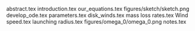 abstract.tex
introduction.tex
our_equations.tex
figures/sketch/sketch.png
develop_ode.tex
parameters.tex
disk_winds.tex
mass loss rates.tex
Wind speed.tex
launching radius.tex
figures/omega_0/omega_0.png
notes.tex
